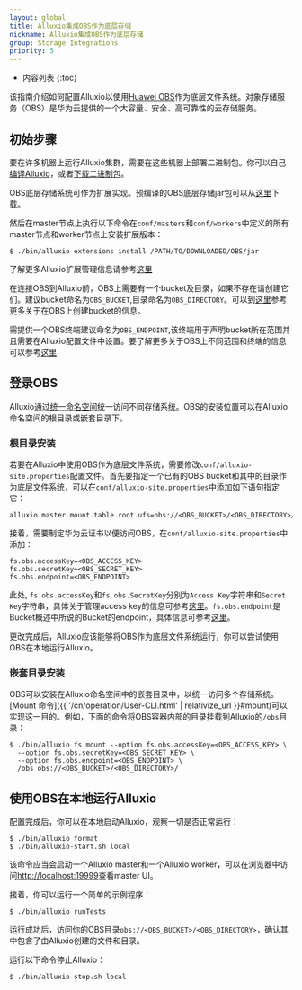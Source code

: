 ```yaml
---
layout: global
title: Alluxio集成OBS作为底层存储
nickname: Alluxio集成OBS作为底层存储
group: Storage Integrations
priority: 5
---
```


* 内容列表
{:toc}

该指南介绍如何配置Alluxio以使用[Huawei OBS](http://www.huaweicloud.com/en-us/product/obs.html)作为底层文件系统。对象存储服务（OBS）是华为云提供的一个大容量、安全、高可靠性的云存储服务。

## 初始步骤

要在许多机器上运行Alluxio集群，需要在这些机器上部署二进制包。你可以自己[编译Alluxio](Building-Alluxio-From-Source.html)，或者[下载二进制包](Running-Alluxio-Locally.html)。

OBS底层存储系统可作为扩展实现。预编译的OBS底层存储jar包可以从[这里](https://github.com/Alluxio/alluxio-extensions/tree/master/underfs/obs/target)下载。

然后在master节点上执行以下命令在`conf/masters`和`conf/workers`中定义的所有master节点和worker节点上安装扩展版本：

```console
$ ./bin/alluxio extensions install /PATH/TO/DOWNLOADED/OBS/jar
```

了解更多Alluxio扩展管理信息请参考[这里](UFSExtensions.html) 

在连接OBS到Alluxio前，OBS上需要有一个bucket及目录，如果不存在请创建它们。建议bucket命名为`OBS_BUCKET`,目录命名为`OBS_DIRECTORY`。可以到[这里](http://support.huaweicloud.com/en-us/qs-obs/en-us_topic_0046535383.html)参考更多关于在OBS上创建bucket的信息。

需提供一个OBS终端建议命名为`OBS_ENDPOINT`,该终端用于声明bucket所在范围并且需要在Alluxio配置文件中设置。要了解更多关于OBS上不同范围和终端的信息可以参考[这里](http://support.huaweicloud.com/en-us/qs-obs/en-us_topic_0075679174.html)

## 登录OBS

Alluxio通过[统一命名空间](Unified-and-Transparent-Namespace.html)统一访问不同存储系统。OBS的安装位置可以在Alluxio命名空间的根目录或嵌套目录下。

### 根目录安装
若要在Alluxio中使用OBS作为底层文件系统，需要修改`conf/alluxio-site.properties`配置文件。首先要指定一个已有的OBS bucket和其中的目录作为底层文件系统，可以在`conf/alluxio-site.properties`中添加如下语句指定它：

```
alluxio.master.mount.table.root.ufs=obs://<OBS_BUCKET>/<OBS_DIRECTORY>/
```

接着，需要制定华为云证书以便访问OBS，在`conf/alluxio-site.properties`中添加：

```
fs.obs.accessKey=<OBS_ACCESS_KEY>
fs.obs.secretKey=<OBS_SECRET_KEY>
fs.obs.endpoint=<OBS_ENDPOINT>
```

此处, `fs.obs.accessKey`和`fs.obs.SecretKey`分别为`Access Key`字符串和`Secret Key`字符串，具体关于管理access key的信息可参考[这里](http://support.huaweicloud.com/en-us/usermanual-ca/en-us_topic_0046606340.html)。`fs.obs.endpoint`是Bucket概述中所说的Bucket的endpoint，具体信息可参考[这里](http://support.huaweicloud.com/en-us/qs-obs/en-us_topic_0075679174.html)。

更改完成后，Alluxio应该能够将OBS作为底层文件系统运行，你可以尝试使用OBS在本地运行Alluxio。

### 嵌套目录安装

OBS可以安装在Alluxio命名空间中的嵌套目录中，以统一访问多个存储系统。[Mount 命令]({{ '/cn/operation/User-CLI.html' | relativize_url }}#mount)可以实现这一目的。例如，下面的命令将OBS容器内部的目录挂载到Alluxio的`/obs`目录：

```console
$ ./bin/alluxio fs mount --option fs.obs.accessKey=<OBS_ACCESS_KEY> \
  --option fs.obs.secretKey=<OBS_SECRET_KEY> \
  --option fs.obs.endpoint=<OBS_ENDPOINT> \
  /obs obs://<OBS_BUCKET>/<OBS_DIRECTORY>/
```

## 使用OBS在本地运行Alluxio

配置完成后，你可以在本地启动Alluxio，观察一切是否正常运行：

```console
$ ./bin/alluxio format
$ ./bin/alluxio-start.sh local
```

该命令应当会启动一个Alluxio master和一个Alluxio worker，可以在浏览器中访问[http://localhost:19999](http://localhost:19999)查看master UI。

接着，你可以运行一个简单的示例程序：

```console
$ ./bin/alluxio runTests
```

运行成功后，访问你的OBS目录`obs://<OBS_BUCKET>/<OBS_DIRECTORY>`，确认其中包含了由Alluxio创建的文件和目录。

运行以下命令停止Alluxio：

```console
$ ./bin/alluxio-stop.sh local
```
